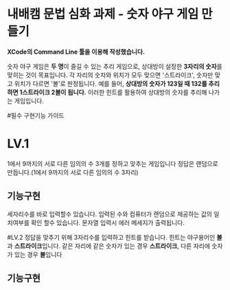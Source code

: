 # 내배캠 문법 심화 과제 - 숫자 야구 게임 만들기

**XCode의 Command Line 툴을 이용해 작성했습니다.**

숫자 야구 게임은 **두 명**이 즐길 수 있는 추리 게임으로, 상대방이 설정한 **3자리의 숫자**를 맞히는 것이 목표입니다. 
각 자리의 숫자와 위치가 모두 맞으면 '스트라이크', 숫자만 맞고 위치가 다르면 '볼'로 판정됩니다. 
예를 들어, **상대방의 숫자가 123일 때 132를 추리하면 1스트라이크 2볼이 됩니다.** 
이러한 힌트를 활용하여 상대방의 숫자를 추리해 나가는 게임입니다.

#필수 구현기능 가이드

# LV.1
1에서 9까지의 서로 다른 임의의 수 3개를 정하고 맞추는 게임입니다
정답은 랜덤으로 만듭니다.(1에서 9까지의 서로 다른 임의의 수 3자리)

## 기능구현
세자리수를 바로 입력할수 있습니다.
입력된 수와 컴퓨터가 랜덤으로 제공하는 값의 일치여부를 확인 할수 있습니다. 
문자열 입력시 에러 메세지가 출력됩니다.

#LV.2 
정답을 맞추기 위해 3자리수를 입력하고 힌트를 받습니다.
힌트는 야구용어인 **볼**과 **스트라이크**입니다.
같은 자리에 같은 숫자가 있는 경우 **스트라이크**, 다른 자리에 숫자가 있는 경우 **볼**입니다

## 기능구현


